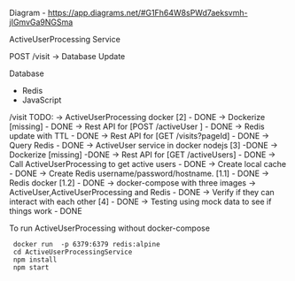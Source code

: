 Diagram - https://app.diagrams.net/#G1Fh64W8sPWd7aeksvmh-jIGmvGa9NGSma

ActiveUserProcessing Service

POST /visit
    -> Database Update

Database
 - Redis
 - JavaScript

 /visit
 TODO:
     -> ActiveUserProcessing docker [2] - DONE
        -> Dockerize [missing] - DONE
        -> Rest API for [POST /activeUser ] - DONE
            -> Redis update with TTL - DONE
        -> Rest API for [GET /visits?pageId] - DONE
            -> Query Redis - DONE
     -> ActiveUser service in docker nodejs [3] -DONE
        -> Dockerize [missing] -DONE
        -> Rest API for [GET /activeUsers]  - DONE
        -> Call ActiveUserProcessing to get active users - DONE
        -> Create local cache - DONE
     -> Create Redis username/password/hostname. [1.1] - DONE
        -> Redis docker [1.2] - DONE
     -> docker-compose with three images -> ActiveUser,ActiveUserProcessing and Redis - DONE
        -> Verify if they can interact with each other [4] - DONE
     -> Testing using mock data to see if things work - DONE

To run ActiveUserProcessing without docker-compose

```
 docker run  -p 6379:6379 redis:alpine
 cd ActiveUserProcessingService
 npm install
 npm start
 ```




 


